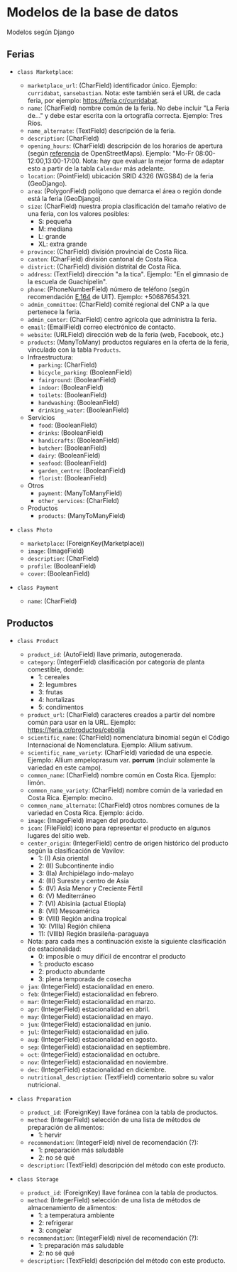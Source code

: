 # Modelos de la base de datos

Modelos según Django

## Ferias

- `class Marketplace`:
  - `marketplace_url`: (CharField) identificador único. Ejemplo: `curridabat`, `sansebastian`. Nota: este también será el URL de cada feria, por ejemplo: https://feria.cr/curridabat.
  - `name`: (CharField) nombre común de la feria. No debe incluir "La Feria de..." y debe estar escrita con la ortografía correcta. Ejemplo: Tres Ríos.
  - `name_alternate`: (TextField) descripción de la feria.
  - `description`: (CharField)
  - `opening_hours`: (CharField) descripción de los horarios de apertura (según [referencia](https://wiki.openstreetmap.org/wiki/Key:opening_hours) de OpenStreetMaps). Ejemplo: "Mo-Fr 08:00-12:00,13:00-17:00. Nota: hay que evaluar la mejor forma de adaptar esto a partir de la tabla `Calendar` más adelante.
  - `location`: (PointField) ubicación SRID 4326 (WGS84) de la feria (GeoDjango).
  - `area`: (PolygonField) polígono que demarca el área o región donde está la feria (GeoDjango).
  - `size`: (CharField) nuestra propia clasificación del tamaño relativo de una feria, con los valores posibles:
    - S: pequeña
    - M: mediana
    - L: grande
    - XL: extra grande
  - `province`: (CharField) división provincial de Costa Rica.
  - `canton`: (CharField) división cantonal de Costa Rica.
  - `district`: (CharField) división distrital de Costa Rica.
  - `address`: (TextField) dirección "a la tica". Ejemplo: "En el gimnasio de la escuela de Guachipelín".
  - `phone`: (PhoneNumberField) número de teléfono (según recomendación [E.164](https://en.wikipedia.org/wiki/E.164) de UIT). Ejemplo: +50687654321.
  - `admin_committee`: (CharField) comité regional del CNP a la que pertenece la feria.
  - `admin_center`: (CharField) centro agrícola que administra la feria.
  - `email`: (EmailField) correo electrónico de contacto.
  - `website`: (URLField) dirección web de la feria (web, Facebook, etc.)
  - `products`: (ManyToMany) productos regulares en la oferta de la feria, vinculado con la tabla `Products`.
  - Infraestructura:
    - `parking`: (CharField)
    - `bicycle_parking`: (BooleanField)
    - `fairground`: (BooleanField)
    - `indoor`: (BooleanField)
    - `toilets`: (BooleanField)
    - `handwashing`: (BooleanField)
    - `drinking_water`: (BooleanField)
  - Servicios
    - `food`: (BooleanField)
    - `drinks`: (BooleanField)
    - `handicrafts`: (BooleanField)
    - `butcher`: (BooleanField)
    - `dairy`: (BooleanField)
    - `seafood`: (BooleanField)
    - `garden_centre`: (BooleanField)
    - `florist`: (BooleanField)
  - Otros
    - `payment`: (ManyToManyField)
    - `other_services`: (CharField)
  - Productos
    - `products`: (ManyToManyField)

- `class Photo`
  - `marketplace`: (ForeignKey(Marketplace))
  - `image`: (ImageField)
  - `description`: (CharField)
  - `profile`: (BooleanField)
  - `cover`: (BooleanField)

- `class Payment`
  - `name`: (CharField)

## Productos

- `class Product`
  - `product_id`: (AutoField) llave primaria, autogenerada.
  - `category`: (IntegerField) clasificación por categoría de planta comestible, donde:
    - 1: cereales
    - 2: legumbres
    - 3: frutas
    - 4: hortalizas
    - 5: condimentos  
  - `product_url`: (CharField) caracteres creados a partir del nombre común para usar en la URL. Ejemplo: https://feria.cr/productos/cebolla
  - `scientific_name`: (CharField) nomenclatura binomial según el Código Internacional de Nomenclatura. Ejemplo: Allium sativum.
  - `scientific_name_variety`: (CharField) variedad de una especie. Ejemplo: Allium ampeloprasum var. **porrum** (incluir solamente la variedad en este campo).
  - `common_name`: (CharField) nombre común en Costa Rica. Ejemplo: limón.
  - `common_name_variety`: (CharField) nombre común de la variedad en Costa Rica. Ejemplo: mecino.
  - `common_name_alternate`: (CharField) otros nombres comunes de la variedad en Costa Rica. Ejemplo: ácido.
  - `image`: (ImageField) imagen del producto.
  - `icon`: (FileField) icono para representar el producto en algunos lugares del sitio web.
  - `center_origin`: (IntegerField) centro de origen histórico del producto según la clasificación de Vavilov:
    - 1: (I) Asia oriental
    - 2: (II) Subcontinente indio
    - 3: (IIa) Archipiélago indo-malayo
    - 4: (III) Sureste y centro de Asia
    - 5: (IV) Asia Menor y Creciente Fértil
    - 6: (V) Mediterráneo
    - 7: (VI) Abisinia (actual Etiopía)
    - 8: (VII) Mesoamérica
    - 9: (VIII) Región andina tropical
    - 10: (VIIIa) Región chilena
    - 11: (VIIIb) Región brasileña-paraguaya
  - Nota: para cada mes a continuación existe la siguiente clasificación de estacionalidad:
    - 0: imposible o muy difícil de encontrar el producto
    - 1: producto escaso
    - 2: producto abundante
    - 3: plena temporada de cosecha
  - `jan`: (IntegerField) estacionalidad en enero.
  - `feb`: (IntegerField) estacionalidad en febrero.
  - `mar`: (IntegerField) estacionalidad en marzo.
  - `apr`: (IntegerField) estacionalidad en abril.
  - `may`: (IntegerField) estacionalidad en mayo.
  - `jun`: (IntegerField) estacionalidad en junio.
  - `jul`: (IntegerField) estacionalidad en julio.
  - `aug`: (IntegerField) estacionalidad en agosto.
  - `sep`: (IntegerField) estacionalidad en septiembre.
  - `oct`: (IntegerField) estacionalidad en octubre.
  - `nov`: (IntegerField) estacionalidad en noviembre.
  - `dec`: (IntegerField) estacionalidad en diciembre.
  - `nutritional_description`: (TextField) comentario sobre su valor nutricional.

- `class Preparation`
  - `product_id`: (ForeignKey) llave foránea con la tabla de productos.
  - `method`: (IntegerField) selección de una lista de métodos de preparación de alimentos:
    - 1: hervir
  - `recommendation`: (IntegerField) nivel de recomendación (?):
    - 1: preparación más saludable
    - 2: no sé qué
  - `description`: (TextField) descripción del método con este producto.

- `class Storage`
  - `product_id`: (ForeignKey) llave foránea con la tabla de productos.
  - `method`: (IntegerField) selección de una lista de métodos de almacenamiento de alimentos:
    - 1: a temperatura ambiente
    - 2: refrigerar
    - 3: congelar
  - `recommendation`: (IntegerField) nivel de recomendación (?):
    - 1: preparación más saludable
    - 2: no sé qué
  - `description`: (TextField) descripción del método con este producto.
